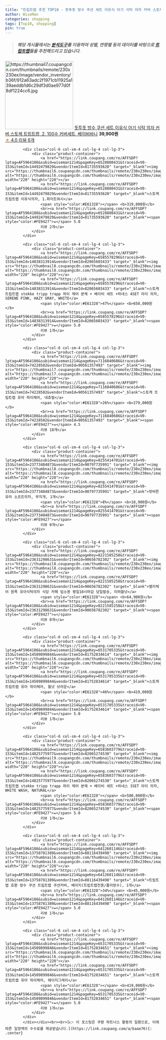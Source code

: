```yaml
---
title: "트립트랩 추천 TOP10 - 돗투돗 방수 쿠션 세트 이유식 아기 식탁 의자 커버 스토케 트립트랩, 2. 100수 커버세트, 베이비바니"
author: WiseMan
categories: shopping
tags: [Top10, shopping]
pin: true
---
```


> ##### 해당 게시물에서는 [**분석도구**](https://itemscout.io/)를 이용하여 **성별**, **연령별** 등의 데이터를 바탕으로 [**트립트랩**](https://link.coupang.com/a/baae76)들을 추천해드리고 있습니다.
<div class="container"><div class="row">
            <div class="col-6 col-sm-4 col-lg-4 col-lg-3">
                <div class="product-container">
                    <a href="https://link.coupang.com/re/AFFSDP?lptag=AF5964186&subid=wiseman1214&pageKey=7627682644&traceid=V0-153&itemId=22565614914&vendorItemId=87856807894" target="_blank"><img src="https://thumbnail7.coupangcdn.com/thumbnails/remote/230x230ex/image/vendor_inventory/b36f/912a63adc2f1971cb11925a139aeddb1d6c29df3d0ae977d0f8df1224cc6.jpg" alt="https://thumbnail7.coupangcdn.com/thumbnails/remote/230x230ex/image/vendor_inventory/b36f/912a63adc2f1971cb11925a139aeddb1d6c29df3d0ae977d0f8df1224cc6.jpg" width="220" height="220"></a>
                    <a href="https://link.coupang.com/re/AFFSDP?lptag=AF5964186&subid=wiseman1214&pageKey=7627682644&traceid=V0-153&itemId=22565614914&vendorItemId=87856807894" target="_blank">돗투돗 방수 쿠션 세트 이유식 아기 식탁 의자 커버 스토케 트립트랩, 2. 100수 커버세트, 베이비바니</a>
                    <span style="color:#E61328"></span> <b>39,900원</b>
                    <br><a href="https://link.coupang.com/re/AFFSDP?lptag=AF5964186&subid=wiseman1214&pageKey=7627682644&traceid=V0-153&itemId=22565614914&vendorItemId=87856807894" target="_blank"><span style="color:#FE9427">★</span> 4.0
                    리뷰 6개</a>
                </div>
            </div>
            
            <div class="col-6 col-sm-4 col-lg-4 col-lg-3">
                <div class="product-container">
                    <a href="https://link.coupang.com/re/AFFSDP?lptag=AF5964186&subid=wiseman1214&pageKey=6528880431&traceid=V0-153&itemId=14492479829&vendorItemId=81735593620" target="_blank"><img src="https://thumbnail6.coupangcdn.com/thumbnails/remote/230x230ex/image/vendor_inventory/4e2b/25ece4c1f95fa4936ffe5595087582d4f3af9904da361c36f0ca57e39b03.jpg" alt="https://thumbnail6.coupangcdn.com/thumbnails/remote/230x230ex/image/vendor_inventory/4e2b/25ece4c1f95fa4936ffe5595087582d4f3af9904da361c36f0ca57e39b03.jpg" width="220" height="220"></a>
                    <a href="https://link.coupang.com/re/AFFSDP?lptag=AF5964186&subid=wiseman1214&pageKey=6528880431&traceid=V0-153&itemId=14492479829&vendorItemId=81735593620" target="_blank">스토케 트립트랩 이유식의자, 1.화이트워시</a>
                    <span style="color:#E61328"></span> <b>319,000원</b>
                    <br><a href="https://link.coupang.com/re/AFFSDP?lptag=AF5964186&subid=wiseman1214&pageKey=6528880431&traceid=V0-153&itemId=14492479829&vendorItemId=81735593620" target="_blank"><span style="color:#FE9427">★</span> 5.0
                    리뷰 2개</a>
                </div>
            </div>
            
            <div class="col-6 col-sm-4 col-lg-4 col-lg-3">
                <div class="product-container">
                    <a href="https://link.coupang.com/re/AFFSDP?lptag=AF5964186&subid=wiseman1214&pageKey=6585578296&traceid=V0-153&itemId=14838313914&vendorItemId=82065603433" target="_blank"><img src="https://thumbnail8.coupangcdn.com/thumbnails/remote/230x230ex/image/vendor_inventory/55b1/a9b4d63442f0b2121f7e4630290d081d446cb0591bb4aff1015a9d720baf.jpg" alt="https://thumbnail8.coupangcdn.com/thumbnails/remote/230x230ex/image/vendor_inventory/55b1/a9b4d63442f0b2121f7e4630290d081d446cb0591bb4aff1015a9d720baf.jpg" width="220" height="220"></a>
                    <a href="https://link.coupang.com/re/AFFSDP?lptag=AF5964186&subid=wiseman1214&pageKey=6585578296&traceid=V0-153&itemId=14838313914&vendorItemId=82065603433" target="_blank">스토케 트립트랩 stokke tripp trapp 하이 체어 본체 + 베이비 세트 +하네스 4SET 아이 의자, SERENE PINK, HAZY GRAY, WHITE</a>
                    <span style="color:#E61328">47%</span> <b>650,000원</b>
                    <br><a href="https://link.coupang.com/re/AFFSDP?lptag=AF5964186&subid=wiseman1214&pageKey=6585578296&traceid=V0-153&itemId=14838313914&vendorItemId=82065603433" target="_blank"><span style="color:#FE9427">★</span> 5.0
                    리뷰 1개</a>
                </div>
            </div>
            
            <div class="col-6 col-sm-4 col-lg-4 col-lg-3">
                <div class="product-container">
                    <a href="https://link.coupang.com/re/AFFSDP?lptag=AF5964186&subid=wiseman1214&pageKey=7116840686&traceid=V0-153&itemId=74228582&vendorItemId=90561357493" target="_blank"><img src="https://thumbnail7.coupangcdn.com/thumbnails/remote/230x230ex/image/vendor_inventory/9382/ae447b4fad32fd77e811d9d909c793997b88d0eae1600e56ed1725f86f80.jpg" alt="https://thumbnail7.coupangcdn.com/thumbnails/remote/230x230ex/image/vendor_inventory/9382/ae447b4fad32fd77e811d9d909c793997b88d0eae1600e56ed1725f86f80.jpg" width="220" height="220"></a>
                    <a href="https://link.coupang.com/re/AFFSDP?lptag=AF5964186&subid=wiseman1214&pageKey=7116840686&traceid=V0-153&itemId=74228582&vendorItemId=90561357493" target="_blank">스토케 트립트랩 유아 하이체어, 내츄럴</a>
                    <span style="color:#E61328">26%</span> <b>279,000원</b>
                    <br><a href="https://link.coupang.com/re/AFFSDP?lptag=AF5964186&subid=wiseman1214&pageKey=7116840686&traceid=V0-153&itemId=74228582&vendorItemId=90561357493" target="_blank"><span style="color:#FE9427">★</span> 4.5
                    리뷰 18개</a>
                </div>
            </div>
            
            <div class="col-6 col-sm-4 col-lg-4 col-lg-3">
                <div class="product-container">
                    <a href="https://link.coupang.com/re/AFFSDP?lptag=AF5964186&subid=wiseman1214&pageKey=8255414701&traceid=V0-153&itemId=23773484873&vendorItemId=90797735991" target="_blank"><img src="https://thumbnail8.coupangcdn.com/thumbnails/remote/230x230ex/image/vendor_inventory/e440/40ebb520bf513579e51580d3975807821def15ba1afd56e4ca390d3eb9e7.jpg" alt="https://thumbnail8.coupangcdn.com/thumbnails/remote/230x230ex/image/vendor_inventory/e440/40ebb520bf513579e51580d3975807821def15ba1afd56e4ca390d3eb9e7.jpg" width="220" height="220"></a>
                    <a href="https://link.coupang.com/re/AFFSDP?lptag=AF5964186&subid=wiseman1214&pageKey=8255414701&traceid=V0-153&itemId=23773484873&vendorItemId=90797735991" target="_blank">핫버튼 유아 소프트의자, 무지개, 1개</a>
                    <span style="color:#E61328">8%</span> <b>18,900원</b>
                    <br><a href="https://link.coupang.com/re/AFFSDP?lptag=AF5964186&subid=wiseman1214&pageKey=8255414701&traceid=V0-153&itemId=23773484873&vendorItemId=90797735991" target="_blank"><span style="color:#FE9427">★</span> 
                    리뷰 0개</a>
                </div>
            </div>
            
            <div class="col-6 col-sm-4 col-lg-4 col-lg-3">
                <div class="product-container">
                    <a href="https://link.coupang.com/re/AFFSDP?lptag=AF5964186&subid=wiseman1214&pageKey=8221585258&traceid=V0-153&itemId=23631298631&vendorItemId=90656782302" target="_blank"><img src="https://thumbnail8.coupangcdn.com/thumbnails/remote/230x230ex/image/vendor_inventory/f6ba/87f9e8cd49f23f28e38b86398797dd9a5d8262c2c2605bfafb4b37b8b1bf.jpg" alt="https://thumbnail8.coupangcdn.com/thumbnails/remote/230x230ex/image/vendor_inventory/f6ba/87f9e8cd49f23f28e38b86398797dd9a5d8262c2c2605bfafb4b37b8b1bf.jpg" width="220" height="220"></a>
                    <a href="https://link.coupang.com/re/AFFSDP?lptag=AF5964186&subid=wiseman1214&pageKey=8221585258&traceid=V0-153&itemId=23631298631&vendorItemId=90656782302" target="_blank">밸리체어 원목 유아식탁의자 식당 카페 업소용 평일10시마감 당일발송, 리퍼월넛</a>
                    <span style="color:#E61328"></span> <b>64,900원</b>
                    <br><a href="https://link.coupang.com/re/AFFSDP?lptag=AF5964186&subid=wiseman1214&pageKey=8221585258&traceid=V0-153&itemId=23631298631&vendorItemId=90656782302" target="_blank"><span style="color:#FE9427">★</span> 
                    리뷰 0개</a>
                </div>
            </div>
            
            <div class="col-6 col-sm-4 col-lg-4 col-lg-3">
                <div class="product-container">
                    <a href="https://link.coupang.com/re/AFFSDP?lptag=AF5964186&subid=wiseman1214&pageKey=6531705335&traceid=V0-153&itemId=14509899844&vendorItemId=81752834614" target="_blank"><img src="https://thumbnail6.coupangcdn.com/thumbnails/remote/230x230ex/image/vendor_inventory/af59/5a623f45f1adfbceec5b45e3a5b10c2c46d67df3bc9dfe11326cdaf8b177.jpg" alt="https://thumbnail6.coupangcdn.com/thumbnails/remote/230x230ex/image/vendor_inventory/af59/5a623f45f1adfbceec5b45e3a5b10c2c46d67df3bc9dfe11326cdaf8b177.jpg" width="220" height="220"></a>
                    <a href="https://link.coupang.com/re/AFFSDP?lptag=AF5964186&subid=wiseman1214&pageKey=6531705335&traceid=V0-153&itemId=14509899844&vendorItemId=81752834614" target="_blank">스토케 트립트랩 유아 하이체어, 월넛 브라운</a>
                    <span style="color:#E61328">46%</span> <b>419,000원</b>
                    <br><a href="https://link.coupang.com/re/AFFSDP?lptag=AF5964186&subid=wiseman1214&pageKey=6531705335&traceid=V0-153&itemId=14509899844&vendorItemId=81752834614" target="_blank"><span style="color:#FE9427">★</span> 5.0
                    리뷰 1개</a>
                </div>
            </div>
            
            <div class="col-6 col-sm-4 col-lg-4 col-lg-3">
                <div class="product-container">
                    <a href="https://link.coupang.com/re/AFFSDP?lptag=AF5964186&subid=wiseman1214&pageKey=6583603779&traceid=V0-153&itemId=14825775977&vendorItemId=82065274530" target="_blank"><img src="https://thumbnail9.coupangcdn.com/thumbnails/remote/230x230ex/image/vendor_inventory/8d35/2529aad36b00717184cf4cf22b120009569dbc367ea79ef6ab192252f81b.jpg" alt="https://thumbnail9.coupangcdn.com/thumbnails/remote/230x230ex/image/vendor_inventory/8d35/2529aad36b00717184cf4cf22b120009569dbc367ea79ef6ab192252f81b.jpg" width="220" height="220"></a>
                    <a href="https://link.coupang.com/re/AFFSDP?lptag=AF5964186&subid=wiseman1214&pageKey=6583603779&traceid=V0-153&itemId=14825775977&vendorItemId=82065274530" target="_blank">스토케 트립트랩 stokke tripp trapp 하이 체어 본체 + 베이비 세트 +하네스 3SET 아이 의자, WHITE WASH, NATURAL</a>
                    <span style="color:#E61328"></span> <b>580,000원</b>
                    <br><a href="https://link.coupang.com/re/AFFSDP?lptag=AF5964186&subid=wiseman1214&pageKey=6583603779&traceid=V0-153&itemId=14825775977&vendorItemId=82065274530" target="_blank"><span style="color:#FE9427">★</span> 5.0
                    리뷰 1개</a>
                </div>
            </div>
            
            <div class="col-6 col-sm-4 col-lg-4 col-lg-3">
                <div class="product-container">
                    <a href="https://link.coupang.com/re/AFFSDP?lptag=AF5964186&subid=wiseman1214&pageKey=6412601146&traceid=V0-153&itemId=13758781389&vendorItemId=88116439498" target="_blank"><img src="https://thumbnail6.coupangcdn.com/thumbnails/remote/230x230ex/image/vendor_inventory/3f53/d68f05a68d59c18d17979ce30589162ad81d87b85e9f3676a460e38350dd.jpeg" alt="https://thumbnail6.coupangcdn.com/thumbnails/remote/230x230ex/image/vendor_inventory/3f53/d68f05a68d59c18d17979ce30589162ad81d87b85e9f3676a460e38350dd.jpeg" width="220" height="220"></a>
                    <a href="https://link.coupang.com/re/AFFSDP?lptag=AF5964186&subid=wiseman1214&pageKey=6412601146&traceid=V0-153&itemId=13758781389&vendorItemId=88116439498" target="_blank">트립트랩 호환 방수 쿠션 트립트랩 쿠션커버, 베이지(트립트랩전용/폴리방수), 1개</a>
                    <span style="color:#E61328">34%</span> <b>45,000원</b>
                    <br><a href="https://link.coupang.com/re/AFFSDP?lptag=AF5964186&subid=wiseman1214&pageKey=6412601146&traceid=V0-153&itemId=13758781389&vendorItemId=88116439498" target="_blank"><span style="color:#FE9427">★</span> 5.0
                    리뷰 1개</a>
                </div>
            </div>
            
            <div class="col-6 col-sm-4 col-lg-4 col-lg-3">
                <div class="product-container">
                    <a href="https://link.coupang.com/re/AFFSDP?lptag=AF5964186&subid=wiseman1214&pageKey=6531705335&traceid=V0-153&itemId=14509899846&vendorItemId=81752834651" target="_blank"><img src="https://thumbnail6.coupangcdn.com/thumbnails/remote/230x230ex/image/vendor_inventory/af59/5a623f45f1adfbceec5b45e3a5b10c2c46d67df3bc9dfe11326cdaf8b177.jpg" alt="https://thumbnail6.coupangcdn.com/thumbnails/remote/230x230ex/image/vendor_inventory/af59/5a623f45f1adfbceec5b45e3a5b10c2c46d67df3bc9dfe11326cdaf8b177.jpg" width="220" height="220"></a>
                    <a href="https://link.coupang.com/re/AFFSDP?lptag=AF5964186&subid=wiseman1214&pageKey=6531705335&traceid=V0-153&itemId=14509899846&vendorItemId=81752834651" target="_blank">스토케 트립트랩 유아 하이체어, 헤이지그레이</a>
                    <span style="color:#E61328"></span> <b>419,000원</b>
                    <br><a href="https://link.coupang.com/re/AFFSDP?lptag=AF5964186&subid=wiseman1214&pageKey=6531705335&traceid=V0-153&itemId=14509899846&vendorItemId=81752834651" target="_blank"><span style="color:#FE9427">★</span> 5.0
                    리뷰 1개</a>
                </div>
            </div>
            </div></div><br><br>[👉 이 포스팅은 쿠팡 파트너스 활동의 일환으로, 이에 따른 일정액의 수수료를 제공받습니다.](https://link.coupang.com/a/baae76){: .center}